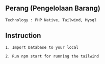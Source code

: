 ## Perang (Pengelolaan Barang)

`Technology : PHP Native, Tailwind, Mysql`

## Instruction

`1. Import Database to your local`

`2. Run npm start for running the tailwind`

